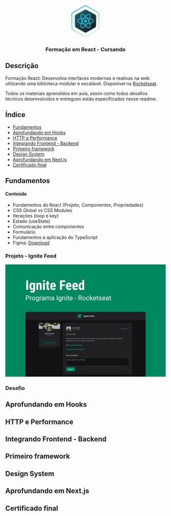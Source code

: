 <div style="text-align: center">
  <img src="./.github/react-icon.svg" style="width: 100px">
  <h3>Formação em React - Cursando</h3>
</div>

## Descrição
Formação React: Desenvolva interfaces modernas e reativas na web utilizando uma biblioteca modular e escalável. Disponível na [Rocketseat](https://www,rocketseat.com.br).

Todos os materiais aprendidos em aula, assim como todos desafios técnicos desenvolvidos e entregues estão específicados nesse readme.

## Índice

- [Fundamentos](#fundamentos)
- [Aprofundando em Hooks](#aprofundando-em-hooks)
- [HTTP e Performance](#http-e-performance)
- [Integrando Frontend - Backend](#integrando-frontend---backend)
- [Primeiro framework](#primeiro-framework)
- [Design System](#design-system)
- [Aprofundando em Next.js](#aprofundando-em-nextjs)
- [Certificado final](#certificado-final)

## Fundamentos

#### Conteúdo
- Fundamentos do React (Projeto, Componentes, Propriedades)
- CSS Global vs CSS Modules
- Iterações (loop e key)
- Estado (useState)
- Comunicação entre componentes
- Formulário
- Fundamentos e aplicação do TypeScript
- Figma: [Download](01-fundamentos/figma/Ignite_Feed.fig)

### Projeto - Ignite Feed
<img src="./.github/fundamentos//ignite-feed.png" style="width: 600px">

### Desafio

## Aprofundando em Hooks

## HTTP e Performance

## Integrando Frontend - Backend

## Primeiro framework

## Design System

## Aprofundando em Next.js

## Certificado final
